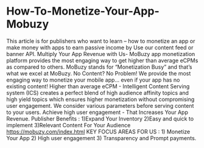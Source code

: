 # How-To-Monetize-Your-App-Mobuzy
This article is for publishers who want to learn – how to monetize an app or make money with apps to earn passive income by Use our content feed or banner API.   Multiply Your App Revenue with Us- MoBuzy app monetization platform provides the most engaging way to get higher than average eCPMs as compared to others. MoBuzy stands for “Monetization Busy” and that’s what we excel at MoBuzy. No Content? No Problem! We provide the most engaging way to monetize your mobile app… even if your app has no existing content!  Higher than average eCPM - Intelligent Content Serving system (ICS) creates a perfect blend of high audience affinity topics and high yield topics which ensures higher monetization without compromising user engagement. We consider various parameters before serving content to your users.  Achieve high user engagement - That Increases Your App Revenue.  Publisher Benefits : 1)Expand Your Inventory  2)Easy and quick to implement  3)Relevant Content For Your Audience https://mobuzy.com/index.html  KEY FOCUS AREAS FOR US : 1) Monetize Your App  2) High user engagement 3) Transparency and Prompt payments.
